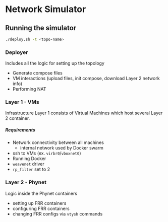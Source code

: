# Network Simulator

## Running the simulator

```bash
./deploy.sh -t <topo-name>
```

### Deployer

Includes all the logic for setting up the topology

* Generate compose files
* VM interactions (upload files, init compose, download Layer 2 network info)
* Performing NAT

### Layer 1 - VMs

Infrastructure Layer 1 consists of Virtual Machines which host several Layer 2 container.

##### Requirements 

* Network connectivity between all machines 
    * internal network used by Docker swarm
* ssh to VMs (ex. `virbr0`/`vboxnet0`)
* Running Docker
* `weavenet` driver
* `rp_filter` set to 2

### Layer 2 - Phynet 

Logic inside the Phynet containers 

* setting up FRR containers
* configuring FRR containers 
* changing FRR configs via `vtysh` commands